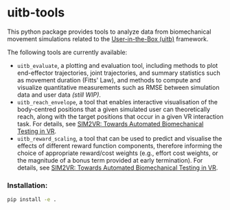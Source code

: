# uitb-tools

This python package provides tools to analyze data from biomechanical movement simulations related to the [User-in-the-Box (uitb)](https://github.com/aikkala/user-in-the-box) framework.

The following tools are currently available:
- `uitb_evaluate`, a plotting and evaluation tool, including methods to plot end-effector trajectories, joint trajectories, and summary statistics such as movement duration (Fitts' Law), and methods to compute and visualize quantitative measurements such as RMSE between simulation data and user data *(still WIP)*.
- `uitb_reach_envelope`, a tool that enables interactive visualisation of the body-centred positions that a given simulated user can theoretically reach, along with the target positions that occur in a given VR interaction task. For details, see [SIM2VR: Towards Automated Biomechanical Testing in VR](https://dl.acm.org/doi/10.1145/3654777.3676452).
- `uitb_reward_scaling`, a tool that can be used to predict and visualise the effects of different reward function components, therefore informing the choice of appropriate reward/cost weights (e.g., effort cost weights, or the magnitude of a bonus term provided at early termination). For details, see [SIM2VR: Towards Automated Biomechanical Testing in VR](https://dl.acm.org/doi/10.1145/3654777.3676452).

### Installation:

```bash
pip install -e .
```
